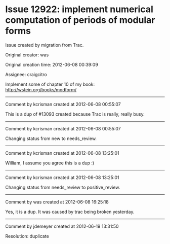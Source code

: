 # Issue 12922: implement numerical computation of periods of modular forms

Issue created by migration from Trac.

Original creator: was

Original creation time: 2012-06-08 00:39:09

Assignee: craigcitro

Implement some of chapter 10 of my book: http://wstein.org/books/modform/


---

Comment by kcrisman created at 2012-06-08 00:55:07

This is a dup of #13093 created because Trac is really, really busy.


---

Comment by kcrisman created at 2012-06-08 00:55:07

Changing status from new to needs_review.


---

Comment by kcrisman created at 2012-06-08 13:25:01

William, I assume you agree this is a dup :)


---

Comment by kcrisman created at 2012-06-08 13:25:01

Changing status from needs_review to positive_review.


---

Comment by was created at 2012-06-08 16:25:18

Yes, it is a dup.  It was caused by trac being broken yesterday.


---

Comment by jdemeyer created at 2012-06-19 13:31:50

Resolution: duplicate
